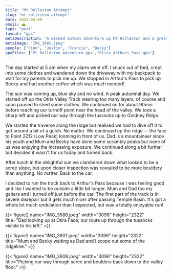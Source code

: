 ```yaml
---
title: "Mt Rolleston Attempt"
slug: "mt-rolleston-attempt"
date: 2022-04-09
emoji: 🏔
type: "post"
layout: "gps"
metaDescription: "A wicked autumn adventure up Mt Rolleston and a great trail run to Arthur's Pass."
metaImage: "IMG_3601.jpeg"
people: ["Finn", "Justin", "Francie", "Becky"]
gpxFiles: ["Mt_Rolleston_Adventure.gpx","Otira_Arthurs_Pass.gpx"]
---
```


The day started at 5 am when my alarm went off. I snuck out of bed, crept into some clothes and wandered down the driveway with my backpack to wait for my parents to pick me up. We stopped in Arthur's Pass to pick up Becky and had another coffee which was much needed!

The sun was coming up, blue sky and no wind. A peak autumnal day. We started off up the Otria Valley Track wearing too many layers, of course and soon paused to shed some clothes. We continued on for about 90min before reaching our turnoff point near the head of the valley. We took a sharp left and picked our way through the tussocks up to Goldney Ridge.

We started the traverse along the ridge but realised we had to dive off it to get around a bit of a gulch. No matter. We continued up the ridge -- the face to Point 2212 (Low Peak) looming in front of us. Dad is a mountaineer since his youth and Mum and Becky have done some scrambly peaks but none of us was enjoying the increasing exposure. We continued along a bit further but decided it wasn't for us today and turned back.

After lunch in the delightful sun we clambered down what looked to be a scree slope, but upon closer inspection was revealed to be more bouldery than anything. No matter. Back to the car.

I decided to run the track back to Arthur's Pass because I was feeling good and like I wanted to be outside a little bit longer. Mum and Dad too my gaiters and I turned off just before the car. The first part of the track is in severe disrepair but it gets much nicer after passing Temple Basin. It's got a whole lot much undulation than I expected, but was a totally enjoyable run!

{{< figure2 name="IMG_3588.jpeg" width="3096" height="2322" title="Dad looking up at Otira Face; our route up through the tussocks visible to his left." >}}

{{< figure2 name="IMG_3601.jpeg" width="3096" height="2322" title="Mum and Becky waiting as Dad and I scope out some of the ridgeline." >}}

{{< figure2 name="IMG_3608.jpeg" width="3096" height="2322" title="Picking our way through scree and boulders back down to the valley floor." >}}
